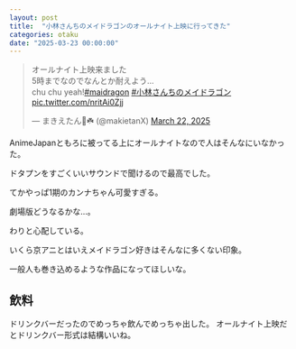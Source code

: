 ```yaml
---
layout: post
title:  "小林さんちのメイドラゴンのオールナイト上映に行ってきた"
categories: otaku
date: "2025-03-23 00:00:00"
---
```


<blockquote class="twitter-tweet tw-align-center"><p lang="ja" dir="ltr">オールナイト上映来ました<br>5時までなのでなんとか耐えよう…<br>chu chu yeah!<a href="https://twitter.com/hashtag/maidragon?src=hash&amp;ref_src=twsrc%5Etfw">#maidragon</a> <a href="https://twitter.com/hashtag/%E5%B0%8F%E6%9E%97%E3%81%95%E3%82%93%E3%81%A1%E3%81%AE%E3%83%A1%E3%82%A4%E3%83%89%E3%83%A9%E3%82%B4%E3%83%B3?src=hash&amp;ref_src=twsrc%5Etfw">#小林さんちのメイドラゴン</a> <a href="https://t.co/nritAi0Zjj">pic.twitter.com/nritAi0Zjj</a></p>&mdash; まきえたん🥦☘️ (@makietanX) <a href="https://twitter.com/makietanX/status/1903442240527286608?ref_src=twsrc%5Etfw">March 22, 2025</a></blockquote> <script async src="https://platform.twitter.com/widgets.js" charset="utf-8"></script>

AnimeJapanともろに被ってる上にオールナイトなので人はそんなにいなかった。

ドタプンをすごくいいサウンドで聞けるので最高でした。

てかやっぱ1期のカンナちゃん可愛すぎる。

劇場版どうなるかな...。

わりと心配している。

いくら京アニとはいえメイドラゴン好きはそんなに多くない印象。

一般人も巻き込めるような作品になってほしいな。

## 飲料

ドリンクバーだったのでめっちゃ飲んでめっちゃ出した。
オールナイト上映だとドリンクバー形式は結構いいね。
